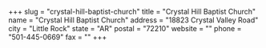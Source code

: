 +++
slug = "crystal-hill-baptist-church"
title = "Crystal Hill Baptist Church"
name = "Crystal Hill Baptist Church"
address = "18823 Crystal Valley Road"
city = "Little Rock"
state = "AR"
postal = "72210"
website = ""
phone = "501-445-0669"
fax = ""
+++
